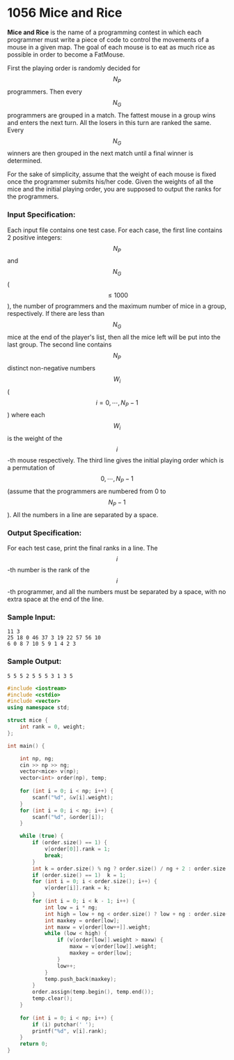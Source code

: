 # 1056 Mice and Rice
**Mice and Rice** is the name of a programming contest in which each programmer must write a piece of code to control the movements of a mouse in a given map. The goal of each mouse is to eat as much rice as possible in order to become a FatMouse.

First the playing order is randomly decided for $$N_P$$ programmers. Then every $$N_G$$ programmers are grouped in a match. The fattest mouse in a group wins and enters the next turn. All the losers in this turn are ranked the same. Every $$N_G$$ winners are then grouped in the next match until a final winner is determined.

For the sake of simplicity, assume that the weight of each mouse is fixed once the programmer submits his/her code. Given the weights of all the mice and the initial playing order, you are supposed to output the ranks for the programmers.

### Input Specification:

Each input file contains one test case. For each case, the first line contains 2 positive integers: $$N_P$$ and $$N_G$$ ($$\le 1000$$), the number of programmers and the maximum number of mice in a group, respectively. If there are less than $$N_G$$ mice at the end of the player's list, then all the mice left will be put into the last group. The second line contains $$N_P$$ distinct non-negative numbers $$W_i$$ ($$i=0,\cdots ,N_P -1$$) where each $$W_i$$ is the weight of the $$i$$-th mouse respectively. The third line gives the initial playing order which is a permutation of $$0,\cdots ,N_P -1$$ (assume that the programmers are numbered from 0 to $$N_P -1$$). All the numbers in a line are separated by a space.

### Output Specification:

For each test case, print the final ranks in a line. The $$i$$-th number is the rank of the $$i$$-th programmer, and all the numbers must be separated by a space, with no extra space at the end of the line.

### Sample Input:
```in
11 3
25 18 0 46 37 3 19 22 57 56 10
6 0 8 7 10 5 9 1 4 2 3
```

### Sample Output:
```out
5 5 5 2 5 5 5 3 1 3 5
```

```cpp
#include <iostream>
#include <cstdio>
#include <vector>
using namespace std;

struct mice {
	int rank = 0, weight;
};

int main() {

    int np, ng;
	cin >> np >> ng;
	vector<mice> v(np);
	vector<int> order(np), temp;
	
	for (int i = 0; i < np; i++) {
		scanf("%d", &v[i].weight);
	}
	for (int i = 0; i < np; i++) {
		scanf("%d", &order[i]);
	}

	while (true) {
		if (order.size() == 1) {
			v[order[0]].rank = 1;
			break;
		}
		int k = order.size() % ng ? order.size() / ng + 2 : order.size() / ng + 1;
		if (order.size() == 1)  k = 1;
		for (int i = 0; i < order.size(); i++) {
			v[order[i]].rank = k;
		}
		for (int i = 0; i < k - 1; i++) {
			int low = i * ng;
			int high = low + ng < order.size() ? low + ng : order.size();
			int maxkey = order[low];
			int maxw = v[order[low++]].weight;
			while (low < high) {
				if (v[order[low]].weight > maxw) {
					maxw = v[order[low]].weight;
					maxkey = order[low];
				}
				low++;
			}
			temp.push_back(maxkey);
		}
		order.assign(temp.begin(), temp.end());
		temp.clear();
	}
	
	for (int i = 0; i < np; i++) {
		if (i) putchar(' ');
		printf("%d", v[i].rank);
	}
	return 0;
}
```
